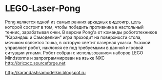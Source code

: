 # LEGO-Laser-Pong

Pong является одной из самых ранних аркадных видеоигр, цель которой состоит в том, чтобы победить противника в настольный теннис, зарабатывая очки. В версии Pong'а от команды робототехников "Карандаш и Самоделкин" игра проходит на поверхности стола, мячиком является точка, в которую светит лазерная указка. Указкой управляет робот, наклоняя ее под требуемыми в данной игровой ситуации углами. 
Робот собран с использованием наборов LEGO Mindstorms и запрограммирован на языке NXC http://bricxcc.sourceforge.net

http://karandashsamodelkin.blogspot.ru
